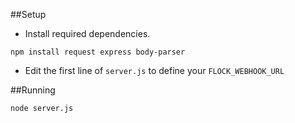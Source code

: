 ##Setup

* Install required dependencies.
```
npm install request express body-parser
```
* Edit the first line of `server.js` to define your `FLOCK_WEBHOOK_URL`


##Running

```
node server.js
```
